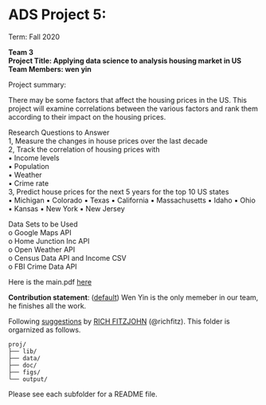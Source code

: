 # ADS Project 5: 

Term: Fall 2020

**Team 3**  
**Project Title: Applying data science to analysis housing market in US**  
**Team Members: wen yin**

	
	
Project summary: 

There may be some factors that affect the housing prices in the US. This project will examine correlations
between the various factors and rank them according to their impact on the housing prices.

Research Questions to Answer  
1, Measure the changes in house prices over the last
decade  
2, Track the correlation of housing prices with  
▪ Income levels  
▪ Population  
▪ Weather  
▪ Crime rate     
3, Predict house prices for the next 5 years for the top 10
US states  
▪ Michigan
▪ Colorado
▪ Texas
▪ California
▪ Massachusetts
▪ Idaho
▪ Ohio
▪ Kansas
▪ New York
▪ New Jersey  

Data Sets to be Used  
o Google Maps API  
o Home Junction Inc API  
o Open Weather API  
o Census Data API and Income CSV  
o FBI Crime Data API  

Here is the main.pdf [here](doc/main.pdf)
	
**Contribution statement**: ([default](doc/a_note_on_contributions.md)) Wen Yin is the only memeber in our team, he finishes all the work.

Following [suggestions](http://nicercode.github.io/blog/2013-04-05-projects/) by [RICH FITZJOHN](http://nicercode.github.io/about/#Team) (@richfitz). This folder is orgarnized as follows.

```
proj/
├── lib/
├── data/
├── doc/
├── figs/
└── output/
```

Please see each subfolder for a README file.
